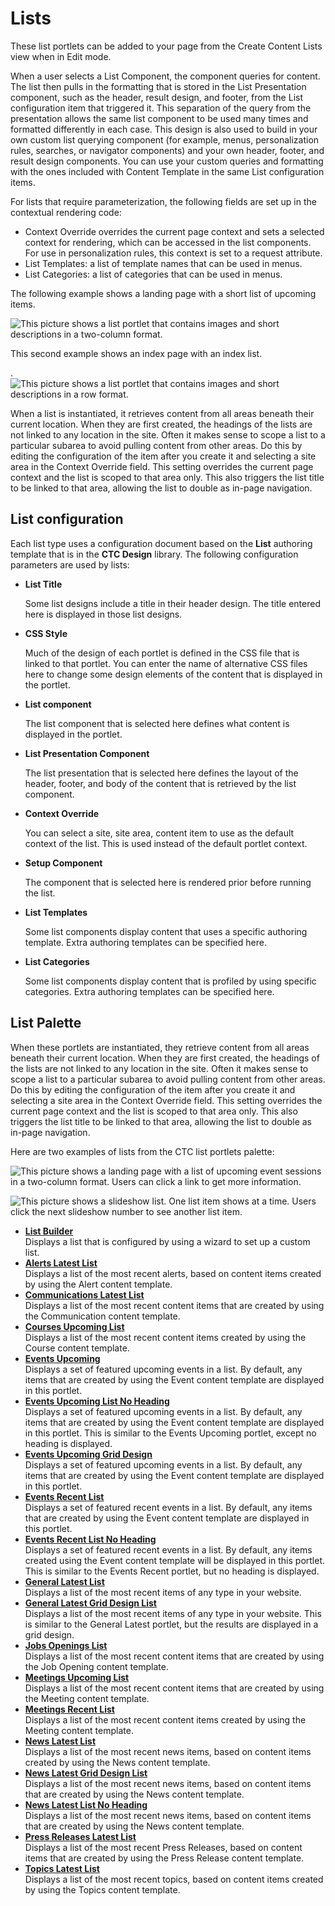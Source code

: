 # Lists

These list portlets can be added to your page from the Create Content Lists view when in Edit mode.

When a user selects a List Component, the component queries for content. The list then pulls in the formatting that is stored in the List Presentation component, such as the header, result design, and footer, from the List configuration item that triggered it. This separation of the query from the presentation allows the same list component to be used many times and formatted differently in each case. This design is also used to build in your own custom list querying component \(for example, menus, personalization rules, searches, or navigator components\) and your own header, footer, and result design components. You can use your custom queries and formatting with the ones included with Content Template in the same List configuration items.

For lists that require parameterization, the following fields are set up in the contextual rendering code:

-   Context Override overrides the current page context and sets a selected context for rendering, which can be accessed in the list components. For use in personalization rules, this context is set to a request attribute.
-   List Templates: a list of template names that can be used in menus.
-   List Categories: a list of categories that can be used in menus.

The following example shows a landing page with a short list of upcoming items.

![This picture shows a list portlet that contains images and short descriptions in a two-column format.](../images/ListExample1_small.jpg)

This second example shows an index page with an index list.

.![This picture shows a list portlet that contains images and short descriptions in a row format.](../images/ListExample2_small.jpg)

When a list is instantiated, it retrieves content from all areas beneath their current location. When they are first created, the headings of the lists are not linked to any location in the site. Often it makes sense to scope a list to a particular subarea to avoid pulling content from other areas. Do this by editing the configuration of the item after you create it and selecting a site area in the Context Override field. This setting overrides the current page context and the list is scoped to that area only. This also triggers the list title to be linked to that area, allowing the list to double as in-page navigation.

## List configuration

Each list type uses a configuration document based on the **List** authoring template that is in the **CTC Design** library. The following configuration parameters are used by lists:

-   **List Title**

    Some list designs include a title in their header design. The title entered here is displayed in those list designs.

-   **CSS Style**

    Much of the design of each portlet is defined in the CSS file that is linked to that portlet. You can enter the name of alternative CSS files here to change some design elements of the content that is displayed in the portlet.

-   **List component**

    The list component that is selected here defines what content is displayed in the portlet.

-   **List Presentation Component**

    The list presentation that is selected here defines the layout of the header, footer, and body of the content that is retrieved by the list component.

-   **Context Override**

    You can select a site, site area, content item to use as the default context of the list. This is used instead of the default portlet context.

-   **Setup Component**

    The component that is selected here is rendered prior before running the list.

-   **List Templates**

    Some list components display content that uses a specific authoring template. Extra authoring templates can be specified here.

-   **List Categories**

    Some list components display content that is profiled by using specific categories. Extra authoring templates can be specified here.


## List Palette

When these portlets are instantiated, they retrieve content from all areas beneath their current location. When they are first created, the headings of the lists are not linked to any location in the site. Often it makes sense to scope a list to a particular subarea to avoid pulling content from other areas. Do this by editing the configuration of the item after you create it and selecting a site area in the Context Override field. This setting overrides the current page context and the list is scoped to that area only. This also triggers the list title to be linked to that area, allowing the list to double as in-page navigation.

Here are two examples of lists from the CTC list portlets palette:

![This picture shows a landing page with a list of upcoming event sessions in a two-column format. Users can click a link to get more information.](../images/ListExample1_small.jpg)

![This picture shows a slideshow list. One list item shows at a time. Users click the next slideshow number to see another list item.](../images/SlideshowExample2.jpg)

-   **[List Builder](../ctc/ctc-portlet-list-builder.md)**  
Displays a list that is configured by using a wizard to set up a custom list.
-   **[Alerts Latest List](../ctc/ctc-portlet-alerts-latest.md)**  
Displays a list of the most recent alerts, based on content items created by using the Alert content template.
-   **[Communications Latest List](../ctc/ctc-portlet-communications-latest.md)**  
Displays a list of the most recent content items that are created by using the Communication content template.
-   **[Courses Upcoming List](../ctc/ctc-portlet-courses-upcoming.md)**  
Displays a list of the most recent content items created by using the Course content template.
-   **[Events Upcoming](../ctc/ctc-portlet-events-upcoming.md)**  
Displays a set of featured upcoming events in a list. By default, any items that are created by using the Event content template are displayed in this portlet.
-   **[Events Upcoming List No Heading](../ctc/ctc-portlet-events-upcoming-no-heading.md)**  
Displays a set of featured upcoming events in a list. By default, any items that are created by using the Event content template are displayed in this portlet. This is similar to the Events Upcoming portlet, except no heading is displayed.
-   **[Events Upcoming Grid Design](../ctc/ctc-portlet-events-grid-design.md)**  
Displays a set of featured upcoming events in a list. By default, any items that are created by using the Event content template are displayed in this portlet.
-   **[Events Recent List](../ctc/ctc-portlet-events-recent.md)**  
Displays a set of featured recent events in a list. By default, any items that are created by using the Event content template are displayed in this portlet.
-   **[Events Recent List No Heading](../ctc/ctc-portlet-events-recent-no-heading.md)**  
Displays a set of featured recent events in a list. By default, any items created using the Event content template will be displayed in this portlet. This is similar to the Events Recent portlet, but no heading is displayed.
-   **[General Latest List](../ctc/ctc-portlet-general-latest.md)**  
Displays a list of the most recent items of any type in your website.
-   **[General Latest Grid Design List](../ctc/ctc-portlet-general-latest-grid-design.md)**  
Displays a list of the most recent items of any type in your website. This is similar to the General Latest portlet, but the results are displayed in a grid design.
-   **[Jobs Openings List](../ctc/ctc-portlet-jobs-latest.md)**  
Displays a list of the most recent content items that are created by using the Job Opening content template.
-   **[Meetings Upcoming List](../ctc/ctc-portlet-meetings-upcoming.md)**  
Displays a list of the most recent content items that are created by using the Meeting content template.
-   **[Meetings Recent List](../ctc/ctc-portlet-meetings-recent.md)**  
Displays a list of the most recent content items created by using the Meeting content template.
-   **[News Latest List](../ctc/ctc-portlet-news-latest.md)**  
Displays a list of the most recent news items, based on content items created by using the News content template.
-   **[News Latest Grid Design List](../ctc/ctc-portlet-news-latest-grid-design.md)**  
Displays a list of the most recent news items, based on content items that are created by using the News content template.
-   **[News Latest List No Heading](../ctc/ctc-portlet-news-latest-without-heading.md)**  
Displays a list of the most recent news items, based on content items that are created by using the News content template.
-   **[Press Releases Latest List](../ctc/ctc-portlet-releases-latest.md)**  
Displays a list of the most recent Press Releases, based on content items that are created by using the Press Release content template.
-   **[Topics Latest List](../ctc/ctc-portlet-topics-latest.md)**  
Displays a list of the most recent topics, based on content items created by using the Topics content template.


